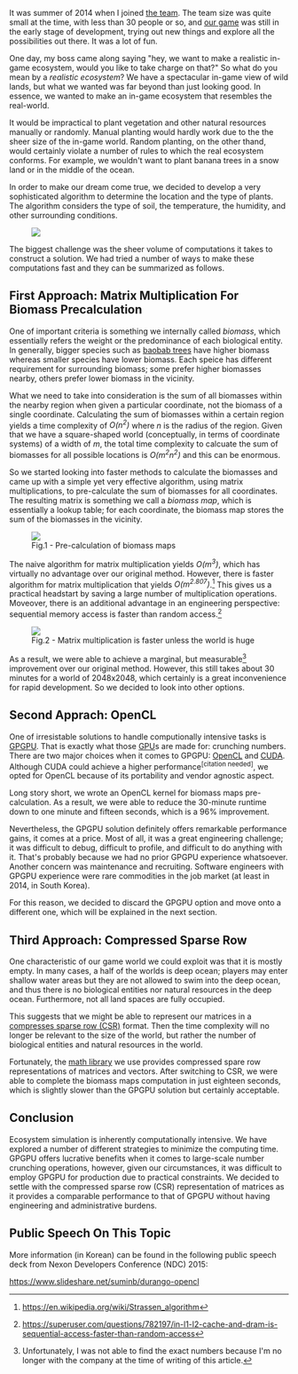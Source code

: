 It was summer of 2014 when I joined [the team](https://what.studio/). The
team size was quite small at the time, with less than 30 people or so, and
[our game](https://durango.nexon.com/) was still in the early stage of
development, trying out new things and explore all the possibilities out
there. It was a lot of fun.

One day, my boss came along saying "hey, we want to make a realistic in-game
ecosystem, would you like to take charge on that?" So what do you mean by a
*realistic ecosystem*? We have a spectacular in-game view of wild lands, but
what we wanted was far beyond than just looking good. In essence, we wanted
to make an in-game ecosystem that resembles the real-world.

It would be impractical to plant vegetation and other natural resources manually
or randomly. Manual planting would hardly work due to the the sheer size of the
in-game world. Random planting, on the other thand, would certainly violate a
number of rules to which the real ecosystem conforms. For example, we wouldn't
want to plant banana trees in a snow land or in the middle of the ocean.

In order to make our dream come true, we decided to develop a very sophisticated
algorithm to determine the location and the type of plants. The algorithm
considers the type of soil, the temperature, the humidity, and other surrounding
conditions.

<figure>
  <img src="/static/images/ecosim.png" style="max-width:70%"/>
</figure>

The biggest challenge was the sheer volume of computations it takes to construct
a solution. We had tried a number of ways to make these computations fast and
they can be summarized as follows.

## First Approach: Matrix Multiplication For Biomass Precalculation

One of important criteria is something we internally called *biomass*, which
essentially refers the weight or the predominance of each biological entity. In
generally, bigger species such as [baobab trees][baobab] have higher biomass
whereas smaller species have lower biomass. Each speice has different
requirement for surrounding biomass; some prefer higher biomasses nearby, others
prefer lower biomass in the vicinity.

What we need to take into consideration is the sum of all biomasses within the
nearby region when given a particular coordinate, not the biomass of a single
coordinate. Calculating the sum of biomasses within a certain region yields a
time complexity of *O(n<sup>2</sup>)* where *n* is the radius of the region.
Given that we have a square-shaped world (conceptually, in terms of coordinate
systems) of a width of *m*, the total time complexity to calcuate the sum of
biomasses for all possible locations is *O(m<sup>2</sup>n<sup>2</sup>)* and this
can be enormous.

So we started looking into faster methods to calculate the biomasses and came up
with a simple yet very effective algorithm, using matrix multiplications, to
pre-calculate the sum of biomasses for all coordinates. The resulting matrix is
something we call a *biomass map*, which is essentially a lookup table; for each
coordinate, the biomass map stores the sum of the biomasses in the vicinity.

<figure>
  <img src="/static/images/biomass_map_precalculation.png" style="max-width:100%"/>
  <figcaption>Fig.1 - Pre-calculation of biomass maps</figcaption>
</figure>

The naive algorithm for matrix multiplication yields *O(m<sup>3</sup>)*, which
has virtually no advantage over our original method. However, there is faster
algorithm for matrix multiplication that yields *O(m<sup>2.807</sup>)*.[^1] This
gives us a practical headstart by saving a large number of multiplication
operations. Moveover, there is an additional advantage in an engineering
perspective: sequential memory access is faster than random access.[^2]

<figure>
  <img src="/static/images/biomass_map_time_complexities.png" style="max-width:70%"/>
  <figcaption>Fig.2 - Matrix multiplication is faster unless the world is huge</figcaption>
</figure>

As a result, we were able to achieve a marginal, but measurable[^3] improvement
over our original method. However, this still takes about 30 minutes for a world
of 2048x2048, which certainly is a great inconvenience for rapid development. So
we decided to look into other options.

## Second Apprach: OpenCL

One of irresistable solutions to handle computionally intensive tasks is
[GPGPU][gpgpu]. That is exactly what those [GPU][gpu]s are made for: crunching
numbers. There are two major choices when it comes to GPGPU: [OpenCL][opencl]
and [CUDA][cuda]. Although CUDA could achieve a higher performance<sup>[citation
needed]</sup>, we opted for OpenCL because of its portability and vendor
agnostic aspect.

Long story short, we wrote an OpenCL kernel for biomass maps pre-calculation. As
a result, we were able to reduce the 30-minute runtime down to one minute and
fifteen seconds, which is a 96% improvement.

Nevertheless, the GPGPU solution definitely offers remarkable performance gains,
it comes at a price. Most of all, it was a great engineering challenge; it was
difficult to debug, difficult to profile, and difficult to do anything with it.
That's probably because we had no prior GPGPU experience whatsoever. Another
concern was maintenance and recruiting. Software engineers with GPGPU experience
were rare commodities in the job market (at least in 2014, in South Korea).

For this reason, we decided to discard the GPGPU option and move onto a
different one, which will be explained in the next section.

## Third Approach: Compressed Sparse Row

One characteristic of our game world we could exploit was that it is mostly
empty. In many cases, a half of the worlds is deep ocean; players may enter
shallow water areas but they are not allowed to swim into the deep ocean, and
thus there is no biological entities nor natural resources in the deep ocean.
Furthermore, not all land spaces are fully occupied.

This suggests that we might be able to represent our matrices in a [compresses
sparse row (CSR)][csr] format. Then the time complexity will no longer be
relevant to the size of the world, but rather the number of biological entities
and natural resources in the world.

Fortunately, the [math library](https://www.mathdotnet.com/) we use provides
compressed spare row representations of matrices and vectors. After switching to
CSR, we were able to complete the biomass maps computation in just eighteen
seconds, which is slightly slower than the GPGPU solution but certainly
acceptable.

## Conclusion

Ecosystem simulation is inherently computationally intensive. We have explored a
number of different strategies to minimize the computing time. GPGPU offers
lucrative benefits when it comes to large-scale number crunching operations,
however, given our circumstances, it was difficult to employ GPGPU for
production due to practical constraints. We decided to settle with the
compressed sparse row (CSR) representation of matrices as it provides a
comparable performance to that of GPGPU without having engineering and
administrative burdens.

## Public Speech On This Topic

More information (in Korean) can be found in the following public speech deck
from Nexon Developers Conference (NDC) 2015:

<https://www.slideshare.net/suminb/durango-opencl>


[^1]: <https://en.wikipedia.org/wiki/Strassen_algorithm>
[^2]: <https://superuser.com/questions/782197/in-l1-l2-cache-and-dram-is-sequential-access-faster-than-random-access>
[^3]: Unfortunately, I was not able to find the exact numbers because I'm no longer with the company at the time of writing of this article.

[baobab]: https://en.wikipedia.org/wiki/Adansonia
[gpu]: https://en.wikipedia.org/wiki/Graphics_processing_unit
[gpgpu]: https://en.wikipedia.org/wiki/General-purpose_computing_on_graphics_processing_units
[opencl]: https://www.khronos.org/opencl/
[cuda]: https://www.geforce.com/hardware/technology/cuda
[csr]: https://en.wikipedia.org/wiki/Sparse_matrix#Compressed_sparse_row_(CSR,_CRS_or_Yale_format)